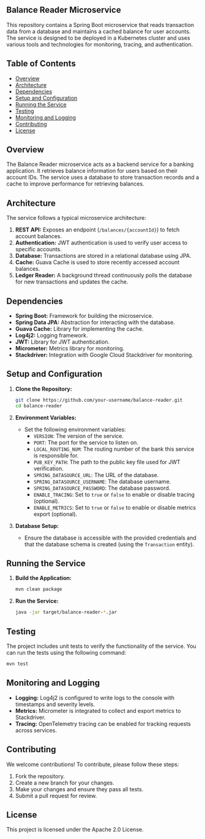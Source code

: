 ## Balance Reader Microservice

This repository contains a Spring Boot microservice that reads transaction data from a database and maintains a cached balance for user accounts. The service is designed to be deployed in a Kubernetes cluster and uses various tools and technologies for monitoring, tracing, and authentication.

## Table of Contents

- [Overview](#overview)
- [Architecture](#architecture)
- [Dependencies](#dependencies)
- [Setup and Configuration](#setup-and-configuration)
- [Running the Service](#running-the-service)
- [Testing](#testing)
- [Monitoring and Logging](#monitoring-and-logging)
- [Contributing](#contributing)
- [License](#license)

## Overview

The Balance Reader microservice acts as a backend service for a banking application. It retrieves balance information for users based on their account IDs. The service uses a database to store transaction records and a cache to improve performance for retrieving balances. 

## Architecture

The service follows a typical microservice architecture:

1. **REST API:** Exposes an endpoint (`/balances/{accountId}`) to fetch account balances.
2. **Authentication:** JWT authentication is used to verify user access to specific accounts.
3. **Database:** Transactions are stored in a relational database using JPA.
4. **Cache:** Guava Cache is used to store recently accessed account balances.
5. **Ledger Reader:** A background thread continuously polls the database for new transactions and updates the cache.

## Dependencies

- **Spring Boot:** Framework for building the microservice.
- **Spring Data JPA:** Abstraction for interacting with the database.
- **Guava Cache:** Library for implementing the cache.
- **Log4j2:** Logging framework.
- **JWT:** Library for JWT authentication.
- **Micrometer:** Metrics library for monitoring.
- **Stackdriver:** Integration with Google Cloud Stackdriver for monitoring.

## Setup and Configuration

1. **Clone the Repository:**
   ```bash
   git clone https://github.com/your-username/balance-reader.git
   cd balance-reader
   ```

2. **Environment Variables:**
   - Set the following environment variables:
     - `VERSION`: The version of the service.
     - `PORT`: The port for the service to listen on.
     - `LOCAL_ROUTING_NUM`: The routing number of the bank this service is responsible for.
     - `PUB_KEY_PATH`: The path to the public key file used for JWT verification.
     - `SPRING_DATASOURCE_URL`: The URL of the database.
     - `SPRING_DATASOURCE_USERNAME`: The database username.
     - `SPRING_DATASOURCE_PASSWORD`: The database password.
     - `ENABLE_TRACING`: Set to `true` or `false` to enable or disable tracing (optional).
     - `ENABLE_METRICS`: Set to `true` or `false` to enable or disable metrics export (optional).

3. **Database Setup:**
   - Ensure the database is accessible with the provided credentials and that the database schema is created (using the `Transaction` entity).

## Running the Service

1. **Build the Application:**
   ```bash
   mvn clean package
   ```

2. **Run the Service:**
   ```bash
   java -jar target/balance-reader-*.jar
   ```

## Testing

The project includes unit tests to verify the functionality of the service. You can run the tests using the following command:

```bash
mvn test
```

## Monitoring and Logging

- **Logging:** Log4j2 is configured to write logs to the console with timestamps and severity levels.
- **Metrics:** Micrometer is integrated to collect and export metrics to Stackdriver.
- **Tracing:** OpenTelemetry tracing can be enabled for tracking requests across services.

## Contributing

We welcome contributions! To contribute, please follow these steps:

1. Fork the repository.
2. Create a new branch for your changes.
3. Make your changes and ensure they pass all tests.
4. Submit a pull request for review.

## License

This project is licensed under the Apache 2.0 License.
